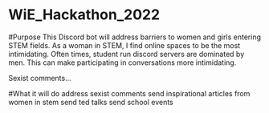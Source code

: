 # WiE_Hackathon_2022

#Purpose
This Discord bot will address barriers to women and girls entering STEM fields. As a woman in STEM, I find online spaces to be the most intimidating. Often times, student run discord servers are dominated by men. This can make participating in conversations more intimidating. 

Sexist comments...

#What it will do
address sexist comments
send inspirational articles from women in stem
send ted talks 
send school events 
